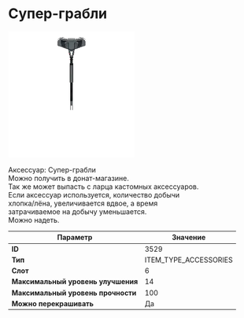 # Супер-грабли

![Item Image](../img/3529.webp?raw=true)

Аксессуар: Супер-грабли<br>Можно получить в донат-магазине.<br>Так же может выпасть с ларца кастомных аксессуаров.<br>Если аксессуар используется, количество добычи<br>хлопка/лёна, увеличивается вдвое, а время<br>затрачиваемое на добычу уменьшается.<br>Можно надеть.


| Параметр | Значение |
|----------|----------|
| **ID** | 3529 |
| **Тип** | ITEM_TYPE_ACCESSORIES |
| **Слот** | 6 |
| **Максимальный уровень улучшения** | 14 |
| **Максимальный уровень прочности** | 100 |
| **Можно перекрашивать** | Да |

